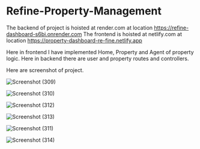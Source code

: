 # Refine-Property-Management

The backend of project is hoisted at render.com at location https://refine-dashboard-s6bi.onrender.com
The frontend is hoisted at netlify.com at location https://property-dashboard-re-fine.netlify.app


Here in frontend I have implemented Home, Property and Agent of property logic.
Here in backend there are user and property routes and controllers.

Here are screenshot of project.


![Screenshot (309)](https://github.com/Smishra-solveda/Refine-Property-Management/assets/133752093/e38fe1d9-a001-4487-a14f-59ef38cb23f6)

![Screenshot (310)](https://github.com/Smishra-solveda/Refine-Property-Management/assets/133752093/04f8555f-5e20-4be8-aa1e-1f68c29bbed0)

![Screenshot (312)](https://github.com/Smishra-solveda/Refine-Property-Management/assets/133752093/d65aa829-c92d-4c98-ba52-ab16988529ae)

![Screenshot (313)](https://github.com/Smishra-solveda/Refine-Property-Management/assets/133752093/d2b3630f-9a0b-4bd6-ab22-4da3b921c910)

![Screenshot (311)](https://github.com/Smishra-solveda/Refine-Property-Management/assets/133752093/87730c98-7f6e-44ab-917a-e4222fd19ba1)

![Screenshot (314)](https://github.com/Smishra-solveda/Refine-Property-Management/assets/133752093/709c2657-16fd-4973-a304-c04705b3ecd3)
